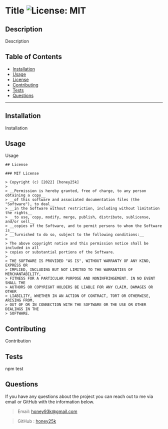 
  # Title ![License: MIT](https://img.shields.io/badge/License-MITMIT-yellow.svg) 
  
  ## Description

  Description

  ## Table of Contents

  * [Installation](#Installation)
  * [Usage](#Usage)
  * [License](#license)
  * [Contributing](#Contributing)
  * [Tests](#Tests)
  * [Questions](#Questions)

  ***

  ## Installation

  Installation
 
  ## Usage

  Usage

  
    ## License
    
    ### MIT License 

    > Copyright (c) [2022] [honey25k]
    > 
    > __Permission is hereby granted, free of charge, to any person obtaining a copy__
    > __of this software and associated documentation files (the "Software"), to deal__
    > __in the Software without restriction, including without limitation the rights__
    > __to use, copy, modify, merge, publish, distribute, sublicense, and/or sell__
    > __copies of the Software, and to permit persons to whom the Software is__
    > __furnished to do so, subject to the following conditions:__
    > 
    > The above copyright notice and this permission notice shall be included in all
    > copies or substantial portions of the Software.
    > 
    > THE SOFTWARE IS PROVIDED "AS IS", WITHOUT WARRANTY OF ANY KIND, EXPRESS OR
    > IMPLIED, INCLUDING BUT NOT LIMITED TO THE WARRANTIES OF MERCHANTABILITY,
    > FITNESS FOR A PARTICULAR PURPOSE AND NONINFRINGEMENT. IN NO EVENT SHALL THE
    > AUTHORS OR COPYRIGHT HOLDERS BE LIABLE FOR ANY CLAIM, DAMAGES OR OTHER
    > LIABILITY, WHETHER IN AN ACTION OF CONTRACT, TORT OR OTHERWISE, ARISING FROM,
    > OUT OF OR IN CONNECTION WITH THE SOFTWARE OR THE USE OR OTHER DEALINGS IN THE
    > SOFTWARE.
    

    

  ## Contributing

  Contribution

  ## Tests

  npm test
  
  ## Questions

  If you have any questions about the project you can reach out to me via email or GitHub with the information below. 

  >Email: honey93k@gmail.com 

  >GitHub : [honey25k](https://github.com/honey25k)

